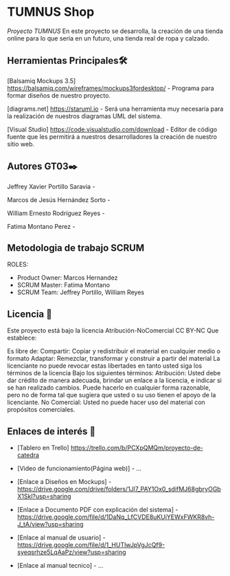 # TUMNUS Shop


*Proyecto TUMNUS*
En este proyecto se desarrolla, la creación de una tienda online para lo que sería en un futuro, una tienda real de ropa y calzado.

## Herramientas Principales🛠️

[Balsamiq Mockups 3.5] https://balsamiq.com/wireframes/mockups3fordesktop/ - Programa para formar diseños de nuestro proyecto.

[diagrams.net] https://staruml.io - Será una herramienta muy necesaria para la realización de nuestros diagramas UML del
sistema.

[Visual Studio] https://code.visualstudio.com/download - Editor de código fuente que les permitirá a nuestros desarrolladores la creación de nuestro
sitio web.



## Autores GT03✒️

Jeffrey Xavier Portillo Saravia - 				

Marcos de Jesús Hernández Sorto - 

William Ernesto Rodríguez Reyes -							

Fatima Montano Perez -			


## Metodologia de trabajo SCRUM

ROLES:
* Product Owner: Marcos Hernandez 
* SCRUM Master: Fatima Montano
* SCRUM Team: Jeffrey Portillo, William Reyes


## Licencia 📄

Este proyecto está bajo la licencia Atribución-NoComercial CC BY-NC Que establece:

Es libre de:
Compartir: Copiar y redistribuir el material en cualquier medio o formato
Adaptar: Remezclar, transformar y construir a partir del material
La licenciante no puede revocar estas libertades en tanto usted siga los términos de la licencia
Bajo los siguientes términos:
Atribución: Usted debe dar crédito de manera adecuada, brindar un enlace a la licencia, e indicar si se han realizado cambios. Puede hacerlo en cualquier forma razonable, pero no de forma tal que sugiera que usted o su uso tienen el apoyo de la licenciante.
No Comercial: Usted no puede hacer uso del material con propósitos comerciales.


## Enlaces de interés 👀

* [Tablero en Trello] https://trello.com/b/PCXpQMQm/proyecto-de-catedra

* [Video de funcionamiento(Página web)] - ...

* [Enlace a Diseños en Mockups] - https://drive.google.com/drive/folders/1Jl7_PAY1Ox0_sdifMJ68gbryOGbX1Skl?usp=sharing

* [Enlace a Documento PDF con explicación del sistema] - https://drive.google.com/file/d/1DaNq_LfCVDE8uKUjYEWxFWKR8vh-J_tA/view?usp=sharing

* [Enlace al manual de usuario] - https://drive.google.com/file/d/1_HUTlwJpVgJcQf9-syeqsrhze5LqAaPz/view?usp=sharing

* [Enlace al manual tecnico] - ...
